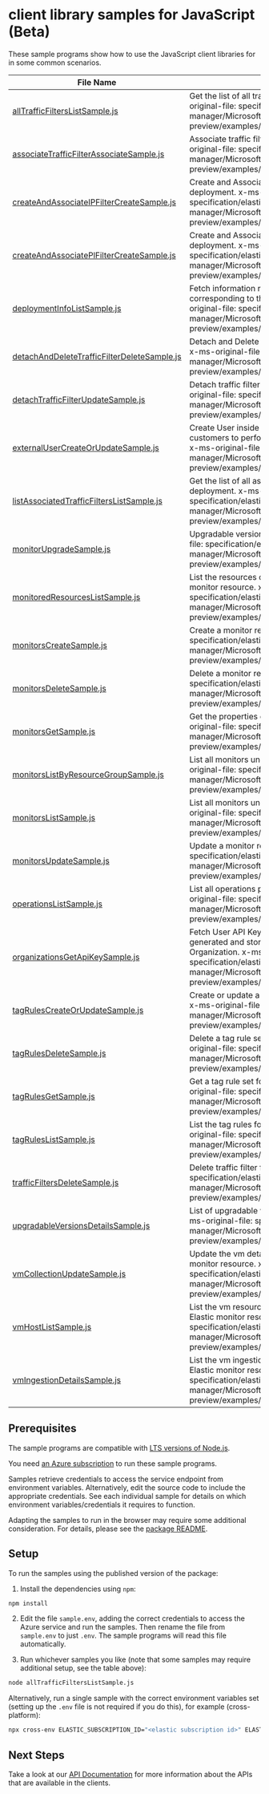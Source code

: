 # client library samples for JavaScript (Beta)

These sample programs show how to use the JavaScript client libraries for in some common scenarios.

| **File Name**                                                                           | **Description**                                                                                                                                                                                                                                                        |
| --------------------------------------------------------------------------------------- | ---------------------------------------------------------------------------------------------------------------------------------------------------------------------------------------------------------------------------------------------------------------------- |
| [allTrafficFiltersListSample.js][alltrafficfilterslistsample]                           | Get the list of all traffic filters for the account. x-ms-original-file: specification/elastic/resource-manager/Microsoft.Elastic/preview/2023-02-01-preview/examples/AllTrafficFilters_list.json                                                                      |
| [associateTrafficFilterAssociateSample.js][associatetrafficfilterassociatesample]       | Associate traffic filter for the given deployment. x-ms-original-file: specification/elastic/resource-manager/Microsoft.Elastic/preview/2023-02-01-preview/examples/AssociateTrafficFilter_Update.json                                                                 |
| [createAndAssociateIPFilterCreateSample.js][createandassociateipfiltercreatesample]     | Create and Associate IP traffic filter for the given deployment. x-ms-original-file: specification/elastic/resource-manager/Microsoft.Elastic/preview/2023-02-01-preview/examples/IPTrafficFilter_Create.json                                                          |
| [createAndAssociatePlFilterCreateSample.js][createandassociateplfiltercreatesample]     | Create and Associate private link traffic filter for the given deployment. x-ms-original-file: specification/elastic/resource-manager/Microsoft.Elastic/preview/2023-02-01-preview/examples/PrivateLinkTrafficFilters_Create.json                                      |
| [deploymentInfoListSample.js][deploymentinfolistsample]                                 | Fetch information regarding Elastic cloud deployment corresponding to the Elastic monitor resource. x-ms-original-file: specification/elastic/resource-manager/Microsoft.Elastic/preview/2023-02-01-preview/examples/DeploymentInfo_List.json                          |
| [detachAndDeleteTrafficFilterDeleteSample.js][detachanddeletetrafficfilterdeletesample] | Detach and Delete traffic filter from the given deployment. x-ms-original-file: specification/elastic/resource-manager/Microsoft.Elastic/preview/2023-02-01-preview/examples/DetachAndDeleteTrafficFilter_Delete.json                                                  |
| [detachTrafficFilterUpdateSample.js][detachtrafficfilterupdatesample]                   | Detach traffic filter for the given deployment. x-ms-original-file: specification/elastic/resource-manager/Microsoft.Elastic/preview/2023-02-01-preview/examples/DetachTrafficFilters_Update.json                                                                      |
| [externalUserCreateOrUpdateSample.js][externalusercreateorupdatesample]                 | Create User inside elastic deployment which are used by customers to perform operations on the elastic deployment x-ms-original-file: specification/elastic/resource-manager/Microsoft.Elastic/preview/2023-02-01-preview/examples/ExternalUserInfo.json               |
| [listAssociatedTrafficFiltersListSample.js][listassociatedtrafficfilterslistsample]     | Get the list of all associated traffic filters for the given deployment. x-ms-original-file: specification/elastic/resource-manager/Microsoft.Elastic/preview/2023-02-01-preview/examples/AssociatedFiltersForDeployment_list.json                                     |
| [monitorUpgradeSample.js][monitorupgradesample]                                         | Upgradable version for a monitor resource. x-ms-original-file: specification/elastic/resource-manager/Microsoft.Elastic/preview/2023-02-01-preview/examples/Monitor_Upgrade.json                                                                                       |
| [monitoredResourcesListSample.js][monitoredresourceslistsample]                         | List the resources currently being monitored by the Elastic monitor resource. x-ms-original-file: specification/elastic/resource-manager/Microsoft.Elastic/preview/2023-02-01-preview/examples/MonitoredResources_List.json                                            |
| [monitorsCreateSample.js][monitorscreatesample]                                         | Create a monitor resource. x-ms-original-file: specification/elastic/resource-manager/Microsoft.Elastic/preview/2023-02-01-preview/examples/Monitors_Create.json                                                                                                       |
| [monitorsDeleteSample.js][monitorsdeletesample]                                         | Delete a monitor resource. x-ms-original-file: specification/elastic/resource-manager/Microsoft.Elastic/preview/2023-02-01-preview/examples/Monitors_Delete.json                                                                                                       |
| [monitorsGetSample.js][monitorsgetsample]                                               | Get the properties of a specific monitor resource. x-ms-original-file: specification/elastic/resource-manager/Microsoft.Elastic/preview/2023-02-01-preview/examples/Monitors_Get.json                                                                                  |
| [monitorsListByResourceGroupSample.js][monitorslistbyresourcegroupsample]               | List all monitors under the specified resource group. x-ms-original-file: specification/elastic/resource-manager/Microsoft.Elastic/preview/2023-02-01-preview/examples/Monitors_ListByResourceGroup.json                                                               |
| [monitorsListSample.js][monitorslistsample]                                             | List all monitors under the specified subscription. x-ms-original-file: specification/elastic/resource-manager/Microsoft.Elastic/preview/2023-02-01-preview/examples/Monitors_List.json                                                                                |
| [monitorsUpdateSample.js][monitorsupdatesample]                                         | Update a monitor resource. x-ms-original-file: specification/elastic/resource-manager/Microsoft.Elastic/preview/2023-02-01-preview/examples/Monitors_Update.json                                                                                                       |
| [operationsListSample.js][operationslistsample]                                         | List all operations provided by Microsoft.Elastic. x-ms-original-file: specification/elastic/resource-manager/Microsoft.Elastic/preview/2023-02-01-preview/examples/Operations_List.json                                                                               |
| [organizationsGetApiKeySample.js][organizationsgetapikeysample]                         | Fetch User API Key from internal database, if it was generated and stored while creating the Elasticsearch Organization. x-ms-original-file: specification/elastic/resource-manager/Microsoft.Elastic/preview/2023-02-01-preview/examples/Organizations_GetApiKey.json |
| [tagRulesCreateOrUpdateSample.js][tagrulescreateorupdatesample]                         | Create or update a tag rule set for a given monitor resource. x-ms-original-file: specification/elastic/resource-manager/Microsoft.Elastic/preview/2023-02-01-preview/examples/TagRules_CreateOrUpdate.json                                                            |
| [tagRulesDeleteSample.js][tagrulesdeletesample]                                         | Delete a tag rule set for a given monitor resource. x-ms-original-file: specification/elastic/resource-manager/Microsoft.Elastic/preview/2023-02-01-preview/examples/TagRules_Delete.json                                                                              |
| [tagRulesGetSample.js][tagrulesgetsample]                                               | Get a tag rule set for a given monitor resource. x-ms-original-file: specification/elastic/resource-manager/Microsoft.Elastic/preview/2023-02-01-preview/examples/TagRules_Get.json                                                                                    |
| [tagRulesListSample.js][tagruleslistsample]                                             | List the tag rules for a given monitor resource. x-ms-original-file: specification/elastic/resource-manager/Microsoft.Elastic/preview/2023-02-01-preview/examples/TagRules_List.json                                                                                   |
| [trafficFiltersDeleteSample.js][trafficfiltersdeletesample]                             | Delete traffic filter from the account. x-ms-original-file: specification/elastic/resource-manager/Microsoft.Elastic/preview/2023-02-01-preview/examples/TrafficFilters_Delete.json                                                                                    |
| [upgradableVersionsDetailsSample.js][upgradableversionsdetailssample]                   | List of upgradable versions for a given monitor resource. x-ms-original-file: specification/elastic/resource-manager/Microsoft.Elastic/preview/2023-02-01-preview/examples/UpgradableVersions_Details.json                                                             |
| [vmCollectionUpdateSample.js][vmcollectionupdatesample]                                 | Update the vm details that will be monitored by the Elastic monitor resource. x-ms-original-file: specification/elastic/resource-manager/Microsoft.Elastic/preview/2023-02-01-preview/examples/VMCollection_Update.json                                                |
| [vmHostListSample.js][vmhostlistsample]                                                 | List the vm resources currently being monitored by the Elastic monitor resource. x-ms-original-file: specification/elastic/resource-manager/Microsoft.Elastic/preview/2023-02-01-preview/examples/VMHost_List.json                                                     |
| [vmIngestionDetailsSample.js][vmingestiondetailssample]                                 | List the vm ingestion details that will be monitored by the Elastic monitor resource. x-ms-original-file: specification/elastic/resource-manager/Microsoft.Elastic/preview/2023-02-01-preview/examples/VMIngestion_Details.json                                        |

## Prerequisites

The sample programs are compatible with [LTS versions of Node.js](https://github.com/nodejs/release#release-schedule).

You need [an Azure subscription][freesub] to run these sample programs.

Samples retrieve credentials to access the service endpoint from environment variables. Alternatively, edit the source code to include the appropriate credentials. See each individual sample for details on which environment variables/credentials it requires to function.

Adapting the samples to run in the browser may require some additional consideration. For details, please see the [package README][package].

## Setup

To run the samples using the published version of the package:

1. Install the dependencies using `npm`:

```bash
npm install
```

2. Edit the file `sample.env`, adding the correct credentials to access the Azure service and run the samples. Then rename the file from `sample.env` to just `.env`. The sample programs will read this file automatically.

3. Run whichever samples you like (note that some samples may require additional setup, see the table above):

```bash
node allTrafficFiltersListSample.js
```

Alternatively, run a single sample with the correct environment variables set (setting up the `.env` file is not required if you do this), for example (cross-platform):

```bash
npx cross-env ELASTIC_SUBSCRIPTION_ID="<elastic subscription id>" ELASTIC_RESOURCE_GROUP="<elastic resource group>" node allTrafficFiltersListSample.js
```

## Next Steps

Take a look at our [API Documentation][apiref] for more information about the APIs that are available in the clients.

[alltrafficfilterslistsample]: https://github.com/Azure/azure-sdk-for-js/blob/main/sdk/elastic/arm-elastic/samples/v1-beta/javascript/allTrafficFiltersListSample.js
[associatetrafficfilterassociatesample]: https://github.com/Azure/azure-sdk-for-js/blob/main/sdk/elastic/arm-elastic/samples/v1-beta/javascript/associateTrafficFilterAssociateSample.js
[createandassociateipfiltercreatesample]: https://github.com/Azure/azure-sdk-for-js/blob/main/sdk/elastic/arm-elastic/samples/v1-beta/javascript/createAndAssociateIPFilterCreateSample.js
[createandassociateplfiltercreatesample]: https://github.com/Azure/azure-sdk-for-js/blob/main/sdk/elastic/arm-elastic/samples/v1-beta/javascript/createAndAssociatePlFilterCreateSample.js
[deploymentinfolistsample]: https://github.com/Azure/azure-sdk-for-js/blob/main/sdk/elastic/arm-elastic/samples/v1-beta/javascript/deploymentInfoListSample.js
[detachanddeletetrafficfilterdeletesample]: https://github.com/Azure/azure-sdk-for-js/blob/main/sdk/elastic/arm-elastic/samples/v1-beta/javascript/detachAndDeleteTrafficFilterDeleteSample.js
[detachtrafficfilterupdatesample]: https://github.com/Azure/azure-sdk-for-js/blob/main/sdk/elastic/arm-elastic/samples/v1-beta/javascript/detachTrafficFilterUpdateSample.js
[externalusercreateorupdatesample]: https://github.com/Azure/azure-sdk-for-js/blob/main/sdk/elastic/arm-elastic/samples/v1-beta/javascript/externalUserCreateOrUpdateSample.js
[listassociatedtrafficfilterslistsample]: https://github.com/Azure/azure-sdk-for-js/blob/main/sdk/elastic/arm-elastic/samples/v1-beta/javascript/listAssociatedTrafficFiltersListSample.js
[monitorupgradesample]: https://github.com/Azure/azure-sdk-for-js/blob/main/sdk/elastic/arm-elastic/samples/v1-beta/javascript/monitorUpgradeSample.js
[monitoredresourceslistsample]: https://github.com/Azure/azure-sdk-for-js/blob/main/sdk/elastic/arm-elastic/samples/v1-beta/javascript/monitoredResourcesListSample.js
[monitorscreatesample]: https://github.com/Azure/azure-sdk-for-js/blob/main/sdk/elastic/arm-elastic/samples/v1-beta/javascript/monitorsCreateSample.js
[monitorsdeletesample]: https://github.com/Azure/azure-sdk-for-js/blob/main/sdk/elastic/arm-elastic/samples/v1-beta/javascript/monitorsDeleteSample.js
[monitorsgetsample]: https://github.com/Azure/azure-sdk-for-js/blob/main/sdk/elastic/arm-elastic/samples/v1-beta/javascript/monitorsGetSample.js
[monitorslistbyresourcegroupsample]: https://github.com/Azure/azure-sdk-for-js/blob/main/sdk/elastic/arm-elastic/samples/v1-beta/javascript/monitorsListByResourceGroupSample.js
[monitorslistsample]: https://github.com/Azure/azure-sdk-for-js/blob/main/sdk/elastic/arm-elastic/samples/v1-beta/javascript/monitorsListSample.js
[monitorsupdatesample]: https://github.com/Azure/azure-sdk-for-js/blob/main/sdk/elastic/arm-elastic/samples/v1-beta/javascript/monitorsUpdateSample.js
[operationslistsample]: https://github.com/Azure/azure-sdk-for-js/blob/main/sdk/elastic/arm-elastic/samples/v1-beta/javascript/operationsListSample.js
[organizationsgetapikeysample]: https://github.com/Azure/azure-sdk-for-js/blob/main/sdk/elastic/arm-elastic/samples/v1-beta/javascript/organizationsGetApiKeySample.js
[tagrulescreateorupdatesample]: https://github.com/Azure/azure-sdk-for-js/blob/main/sdk/elastic/arm-elastic/samples/v1-beta/javascript/tagRulesCreateOrUpdateSample.js
[tagrulesdeletesample]: https://github.com/Azure/azure-sdk-for-js/blob/main/sdk/elastic/arm-elastic/samples/v1-beta/javascript/tagRulesDeleteSample.js
[tagrulesgetsample]: https://github.com/Azure/azure-sdk-for-js/blob/main/sdk/elastic/arm-elastic/samples/v1-beta/javascript/tagRulesGetSample.js
[tagruleslistsample]: https://github.com/Azure/azure-sdk-for-js/blob/main/sdk/elastic/arm-elastic/samples/v1-beta/javascript/tagRulesListSample.js
[trafficfiltersdeletesample]: https://github.com/Azure/azure-sdk-for-js/blob/main/sdk/elastic/arm-elastic/samples/v1-beta/javascript/trafficFiltersDeleteSample.js
[upgradableversionsdetailssample]: https://github.com/Azure/azure-sdk-for-js/blob/main/sdk/elastic/arm-elastic/samples/v1-beta/javascript/upgradableVersionsDetailsSample.js
[vmcollectionupdatesample]: https://github.com/Azure/azure-sdk-for-js/blob/main/sdk/elastic/arm-elastic/samples/v1-beta/javascript/vmCollectionUpdateSample.js
[vmhostlistsample]: https://github.com/Azure/azure-sdk-for-js/blob/main/sdk/elastic/arm-elastic/samples/v1-beta/javascript/vmHostListSample.js
[vmingestiondetailssample]: https://github.com/Azure/azure-sdk-for-js/blob/main/sdk/elastic/arm-elastic/samples/v1-beta/javascript/vmIngestionDetailsSample.js
[apiref]: https://docs.microsoft.com/javascript/api/@azure/arm-elastic?view=azure-node-preview
[freesub]: https://azure.microsoft.com/free/
[package]: https://github.com/Azure/azure-sdk-for-js/tree/main/sdk/elastic/arm-elastic/README.md
